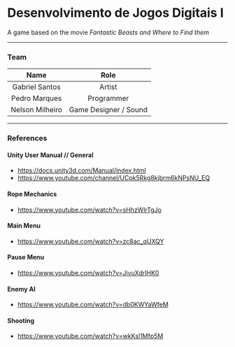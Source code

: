 # Desenvolvimento de Jogos Digitais I

A game based on the movie *Fantastic Beasts and Where to Find them*


---
### Team
|Name|Role|
|:-:|:-:|
|Gabriel Santos|Artist|
|Pedro Marques|Programmer|
|Nelson Milheiro|Game Designer / Sound|

---
### References
#### Unity User Manual // General  
 - https://docs.unity3d.com/Manual/index.html
 - https://www.youtube.com/channel/UCpk5Rkg8kjbrm6kNPsNU_EQ
#### Rope Mechanics
 - https://www.youtube.com/watch?v=sHhzWlrTgJo
#### Main Menu
 - https://www.youtube.com/watch?v=zc8ac_qUXQY
#### Pause Menu
 - https://www.youtube.com/watch?v=JivuXdrIHK0
#### Enemy AI
 - https://www.youtube.com/watch?v=db0KWYaWfeM
#### Shooting
 - https://www.youtube.com/watch?v=wkKsl1Mfp5M
